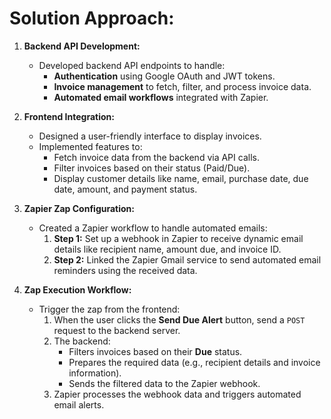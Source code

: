 # Solution Approach:

1. **Backend API Development:**
   - Developed backend API endpoints to handle:
     - **Authentication** using Google OAuth and JWT tokens.
     - **Invoice management** to fetch, filter, and process invoice data.
     - **Automated email workflows** integrated with Zapier.

2. **Frontend Integration:**
   - Designed a user-friendly interface to display invoices.
   - Implemented features to:
     - Fetch invoice data from the backend via API calls.
     - Filter invoices based on their status (Paid/Due).
     - Display customer details like name, email, purchase date, due date, amount, and payment status.

3. **Zapier Zap Configuration:**
   - Created a Zapier workflow to handle automated emails:
     1. **Step 1:** Set up a webhook in Zapier to receive dynamic email details like recipient name, amount due, and invoice ID.
     2. **Step 2:** Linked the Zapier Gmail service to send automated email reminders using the received data.

4. **Zap Execution Workflow:**
   - Trigger the zap from the frontend:
     1. When the user clicks the **Send Due Alert** button, send a `POST` request to the backend server.
     2. The backend:
        - Filters invoices based on their **Due** status.
        - Prepares the required data (e.g., recipient details and invoice information).
        - Sends the filtered data to the Zapier webhook.
     3. Zapier processes the webhook data and triggers automated email alerts.
